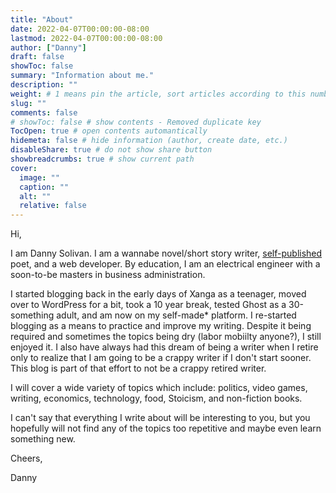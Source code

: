 ```yaml
---
title: "About"
date: 2022-04-07T00:00:00-08:00
lastmod: 2022-04-07T00:00:00-08:00
author: ["Danny"]
draft: false
showToc: false
summary: "Information about me."
description: ""
weight: # 1 means pin the article, sort articles according to this number
slug: ""
comments: false
# showToc: false # show contents - Removed duplicate key
TocOpen: true # open contents automantically
hidemeta: false # hide information (author, create date, etc.)
disableShare: true # do not show share button
showbreadcrumbs: true # show current path
cover:
  image: ""
  caption: ""
  alt: ""
  relative: false
---
```


Hi,

I am Danny Solivan. I am a wannabe novel/short story writer, [self-published](https://www.lulu.com/search?adult_audience_rating=00&contributor=Danny+Solivan&page=1&pageSize=10) poet, and a web developer. By education, I am an electrical engineer with a soon-to-be masters in
business administration.

I started blogging back in the early days of Xanga as a teenager, moved over to WordPress for a
bit, took a 10 year break, tested Ghost as a 30-something adult, and am now on my self-made\* platform.
I re-started blogging as a means to practice and improve my writing. Despite it being required and
sometimes the topics being dry (labor mobiilty anyone?), I still enjoyed it. I also have always had this dream of
being a writer when I retire only to realize that I am going to be a crappy writer if I don't start sooner.
This blog is part of that effort to not be a crappy retired writer.

I will cover a wide variety of topics which include: politics, video games, writing, economics,
technology, food, Stoicism, and non-fiction books.

I can't say that everything I write about will be interesting to you, but you hopefully will not
find any of the topics too repetitive and maybe even learn something new.

Cheers,

Danny
